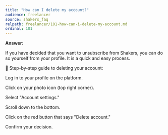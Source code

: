 ```yaml
---
title: "How can I delete my account?"
audience: freelancer
source: shakers_faq
relpath: freelancer/101-how-can-i-delete-my-account.md
ordinal: 101
---
```


**Answer:**

If you have decided that you want to unsubscribe from Shakers, you can do so yourself from your profile. It is a quick and easy process.

🔧 Step-by-step guide to deleting your account:

Log in to your profile on the platform.

Click on your photo icon (top right corner).

Select "Account settings."

Scroll down to the bottom.

Click on the red button that says "Delete account."

Confirm your decision.
